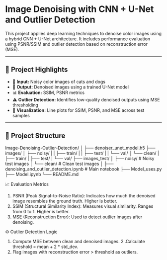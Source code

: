 # Image Denoising with CNN + U-Net and Outlier Detection

This project applies deep learning techniques to denoise color images using a hybrid CNN + U-Net architecture. It includes performance evaluation using PSNR/SSIM and outlier detection based on reconstruction error (MSE).

---

## 🧠 Project Highlights

- 📸 **Input:** Noisy color images of cats and dogs
- 🧼 **Output:** Denoised images using a trained U-Net model
- 📊 **Evaluation:** SSIM, PSNR metrics
- ⚠️ **Outlier Detection:** Identifies low-quality denoised outputs using MSE thresholding
- 🧪 **Visualization:** Line plots for SSIM, PSNR, and MSE across test samples

---

## 📂 Project Structure

Image-Denoising-Outlier-Detection/
│
├── denoiser_unet_model.h5 
├── images/
│ ├── noisy/ 
| |   ├── train/ 
| |   ├── test/ 
| |   └── val/ 
│ └── clean/ 
|     ├── train/ 
|     ├── test/ 
|     └── val/ 
├── images_test/
│ ├── noisy/ # Noisy test images
│ └── clean/ # Clean test images
│
├── denoising_and_outlier_detection.ipynb # Main notebook
├── Model_uses.py 
├── Model.ipynb 
└── README.md


📈 Evaluation Metrics
  1. PSNR (Peak Signal-to-Noise Ratio): Indicates how much the denoised image resembles the ground truth. Higher is better.
  2. SSIM (Structural Similarity Index): Measures visual similarity. Ranges from 0 to 1. Higher is better.
  3. MSE (Reconstruction Error): Used to detect outlier images after denoising.

⚙️ Outlier Detection Logic
  1. Compute MSE between clean and denoised images.
  2 .Calculate threshold = mean + 2 * std_dev. 
  3. Flag images with reconstruction error > threshold as outliers.
